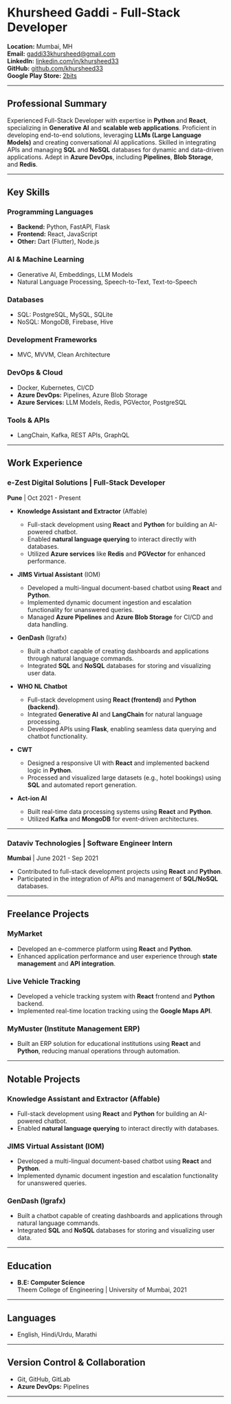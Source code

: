 # Khursheed Gaddi - Full-Stack Developer

**Location:** Mumbai, MH  
**Email:** [gaddi33khursheed@gmail.com](mailto:gaddi33khursheed@gmail.com)  
**LinkedIn:** [linkedin.com/in/khursheed33](https://linkedin.com/in/khursheed33)  
**GitHub:** [github.com/khursheed33](https://github.com/khursheed33)  
**Google Play Store:** [2bits](https://play.google.com/store/apps/developer?id=2bits)

---

## Professional Summary

Experienced Full-Stack Developer with expertise in **Python** and **React**, specializing in **Generative AI** and **scalable web applications**. Proficient in developing end-to-end solutions, leveraging **LLMs (Large Language Models)** and creating conversational AI applications. Skilled in integrating APIs and managing **SQL** and **NoSQL** databases for dynamic and data-driven applications. Adept in **Azure DevOps**, including **Pipelines**, **Blob Storage**, and **Redis**.

---

## Key Skills

### Programming Languages
- **Backend:** Python, FastAPI, Flask
- **Frontend:** React, JavaScript
- **Other:** Dart (Flutter), Node.js

### AI & Machine Learning
- Generative AI, Embeddings, LLM Models
- Natural Language Processing, Speech-to-Text, Text-to-Speech

### Databases
- SQL: PostgreSQL, MySQL, SQLite
- NoSQL: MongoDB, Firebase, Hive

### Development Frameworks
- MVC, MVVM, Clean Architecture

### DevOps & Cloud
- Docker, Kubernetes, CI/CD
- **Azure DevOps:** Pipelines, Azure Blob Storage
- **Azure Services:** LLM Models, Redis, PGVector, PostgreSQL

### Tools & APIs
- LangChain, Kafka, REST APIs, GraphQL

---

## Work Experience

### **e-Zest Digital Solutions** | Full-Stack Developer  
**Pune** | Oct 2021 - Present

- **Knowledge Assistant and Extractor** (Affable)
  - Full-stack development using **React** and **Python** for building an AI-powered chatbot.
  - Enabled **natural language querying** to interact directly with databases.
  - Utilized **Azure services** like **Redis** and **PGVector** for enhanced performance.

- **JIMS Virtual Assistant** (IOM)
  - Developed a multi-lingual document-based chatbot using **React** and **Python**.
  - Implemented dynamic document ingestion and escalation functionality for unanswered queries.
  - Managed **Azure Pipelines** and **Azure Blob Storage** for CI/CD and data handling.

- **GenDash** (Igrafx)
  - Built a chatbot capable of creating dashboards and applications through natural language commands.
  - Integrated **SQL** and **NoSQL** databases for storing and visualizing user data.

- **WHO NL Chatbot**
  - Full-stack development using **React (frontend)** and **Python (backend)**.
  - Integrated **Generative AI** and **LangChain** for natural language processing.
  - Developed APIs using **Flask**, enabling seamless data querying and chatbot functionality.

- **CWT**
  - Designed a responsive UI with **React** and implemented backend logic in **Python**.
  - Processed and visualized large datasets (e.g., hotel bookings) using **SQL** and automated report generation.

- **Act-ion AI**
  - Built real-time data processing systems using **React** and **Python**.
  - Utilized **Kafka** and **MongoDB** for event-driven architectures.

---

### **Dataviv Technologies** | Software Engineer Intern  
**Mumbai** | June 2021 - Sep 2021

- Contributed to full-stack development projects using **React** and **Python**.
- Participated in the integration of APIs and management of **SQL/NoSQL** databases.

---

## Freelance Projects

### **MyMarket**
- Developed an e-commerce platform using **React** and **Python**.
- Enhanced application performance and user experience through **state management** and **API integration**.

### **Live Vehicle Tracking**
- Developed a vehicle tracking system with **React** frontend and **Python** backend.
- Implemented real-time location tracking using the **Google Maps API**.

### **MyMuster (Institute Management ERP)**
- Built an ERP solution for educational institutions using **React** and **Python**, reducing manual operations through automation.

---

## Notable Projects

### **Knowledge Assistant and Extractor** (Affable)
- Full-stack development using **React** and **Python** for building an AI-powered chatbot.
- Enabled **natural language querying** to interact directly with databases.

### **JIMS Virtual Assistant** (IOM)
- Developed a multi-lingual document-based chatbot using **React** and **Python**.
- Implemented dynamic document ingestion and escalation functionality for unanswered queries.

### **GenDash** (Igrafx)
- Built a chatbot capable of creating dashboards and applications through natural language commands.
- Integrated **SQL** and **NoSQL** databases for storing and visualizing user data.

---

## Education

- **B.E: Computer Science**  
  Theem College of Engineering | University of Mumbai, 2021

---

## Languages

- English, Hindi/Urdu, Marathi

---

## Version Control & Collaboration

- Git, GitHub, GitLab
- **Azure DevOps:** Pipelines

---
